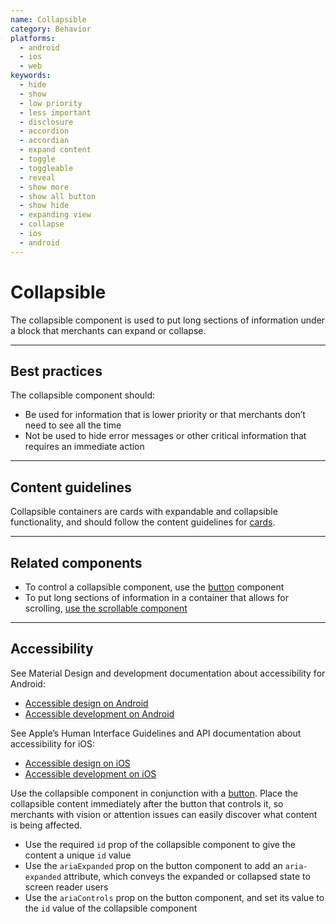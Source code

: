 ```yaml
---
name: Collapsible
category: Behavior
platforms:
  - android
  - ios
  - web
keywords:
  - hide
  - show
  - low priority
  - less important
  - disclosure
  - accordion
  - accordian
  - expand content
  - toggle
  - toggleable
  - reveal
  - show more
  - show all button
  - show hide
  - expanding view
  - collapse
  - ios
  - android
---
```


# Collapsible

The collapsible component is used to put long sections of information under a block that merchants can expand or collapse.

---

## Best practices

The collapsible component should:

- Be used for information that is lower priority or that merchants don’t need
  to see all the time
- Not be used to hide error messages or other critical information that requires
  an immediate action

---

## Content guidelines

Collapsible containers are cards with expandable and collapsible functionality, and should follow the content guidelines for [cards](https://polaris.shopify.com/components/structure/card#section-content-guidelines).

---

## Related components

- To control a collapsible component, use the [button](https://polaris.shopify.com/components/actions/button) component
- To put long sections of information in a container that allows for scrolling, [use the scrollable component](https://polaris.shopify.com/components/behavior/scrollable)

---

## Accessibility

<!-- content-for: android -->

See Material Design and development documentation about accessibility for Android:

- [Accessible design on Android](https://material.io/design/usability/accessibility.html)
- [Accessible development on Android](https://developer.android.com/guide/topics/ui/accessibility/)

<!-- /content-for -->

<!-- content-for: ios -->

See Apple’s Human Interface Guidelines and API documentation about accessibility for iOS:

- [Accessible design on iOS](https://developer.apple.com/design/human-interface-guidelines/ios/app-architecture/accessibility/)
- [Accessible development on iOS](https://developer.apple.com/accessibility/ios/)

<!-- /content-for -->

<!-- content-for: web -->

Use the collapsible component in conjunction with a [button](https://polaris.shopify.com/components/actions/button). Place the collapsible content immediately after the button that controls it, so merchants with vision or attention issues can easily discover what content is being affected.

- Use the required `id` prop of the collapsible component to give the content a unique `id` value
- Use the `ariaExpanded` prop on the button component to add an `aria-expanded` attribute, which conveys the expanded or collapsed state to screen reader users
- Use the `ariaControls` prop on the button component, and set its value to the `id` value of the collapsible component

<!-- /content-for -->
